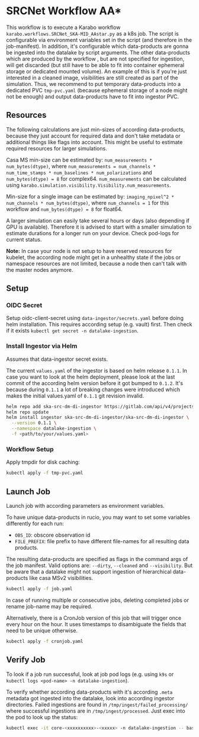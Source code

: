 # SRCNet Workflow AA*

This workflow is to execute a Karabo workflow `karabo.workflows.SRCNet_SKA-MID_AAstar.py` as a k8s job. The script is configurable via environment variables set in the script (and therefore in the job-manifest). In addition, it's configurable which data-products are gonna be ingested into the datalake by script arguments. The other data-products which are produced by the workflow , but are not specified for ingestion, will get discarded (but still have to be able to fit into container ephemeral storage or dedicated mounted volume). An example of this is if you're just interested in a cleaned image, visibilities are still created as part of the simulation. Thus, we recommend to put temporary data-products into a dedicated PVC `tmp-pvc.yaml` (because ephemeral storage of a node might not be enough) and output data-products have to fit into ingestor PVC.

## Resources

The following calculations are just min-sizes of according data-products, because they just account for required data and don't take metadata or additional things like flags into account. This might be useful to estimate required resources for larger simulations.

Casa MS min-size can be estimated by: `num_measurements * num_bytes(dtype)`, where `num_measurements = num_channels * num_time_stamps * num_baselines * num_polarizations` and `num_bytes(dtype) = 8` for complex64.
`num_measurements` can be calculated using `karabo.simulation.visibility.Visibility.num_measurements`.

Min-size for a single image can be estimated by: `imaging_npixel^2 * num_channels * num_bytes(dtype)`, where `num_channels = 1` for this workflow and `num_bytes(dtype) = 8` for float64.

A larger simulation can easily take several hours or days (also depending if GPU is available). Therefore it is advised to start with a smaller simulation to estimate durations for a longer run on your device. Check pod-logs for current status.

**Note:** In case your node is not setup to have reserved resources for kubelet, the according node might get in a unhealthy state if the jobs or namespace resources are not limited, because a node then can't talk with the master nodes anymore.

## Setup

### OIDC Secret

Setup oidc-client-secret using `data-ingestor/secrets.yaml` before doing helm installation. This requires according setup (e.g. vault) first. Then check if it exists `kubectl get secret -n datalake-ingestion`.

### Install Ingestor via Helm

Assumes that data-ingestor secret exists.

The current `values.yaml` of the ingestor is based on helm release `0.1.1`. In case you want to look at the helm deployment, please look at the last commit of the according helm version before it got bumped to `0.1.2`. It's because during `0.1.1` a lot of breaking changes were introduced which makes the initial values.yaml of `0.1.1` git revision invalid.

```bash
helm repo add ska-src-dm-di-ingestor https://gitlab.com/api/v4/projects/51600992/packages/helm/stable
helm repo update
helm install ingestor ska-src-dm-di-ingestor/ska-src-dm-di-ingestor \
  --version 0.1.1 \
  --namespace datalake-ingestion \
  -f <path/to/your/values.yaml>
```

### Workflow Setup

Apply tmpdir for disk caching:

```bash
kubectl apply -f tmp-pvc.yaml
```

## Launch Job

Launch job with according parameters as environment variables.

To have unique data-products in rucio, you may want to set some variables differently for each run:
- `OBS_ID`: obscore observation id
- `FILE_PREFIX`: file prefix to have different file-names for all resulting data products.

The resulting data-products are specified as flags in the command args of the job manifest. Valid options are: `--dirty`, `--cleaned` and `--visibility`. But be aware that a datalake might not support ingestion of hierarchical data-products like casa MSv2 visibilities.

```bash
kubectl apply -f job.yaml
```

In case of running multiple or consecutive jobs, deleting completed jobs or rename job-name may be required.

Alternatively, there is a CronJob version of this job that will trigger once every hour on the hour. It uses timestamps to disambiguate the fields that need to be unique otherwise.

```bash
kubectl apply -f cronjob.yaml
```


## Verify Job

To look if a job run successful, look at job pod logs (e.g. using `k9s` or `kubectl logs <pod-name> -n datalake-ingestion`).

To verify whether according data-products with it's according `.meta` metadata got ingested into the datalake, look into according ingestor directories. Failed ingestions are found in `/tmp/ingest/failed_processing/` where successful ingestions are in `/tmp/ingest/processed`. Just exec into the pod to look up the status:

```bash
kubectl exec -it core-<xxxxxxxxxx>-<xxxxx> -n datalake-ingestion -- bash
```
